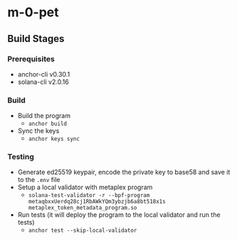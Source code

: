 # m-0-pet

## Build Stages

### Prerequisites
- anchor-cli v0.30.1
- solana-cli v2.0.16

### Build
- Build the program
  - `anchor build`
- Sync the keys
  - `anchor keys sync`

### Testing
- Generate ed25519 keypair, encode the private key to base58 and save it to the `.env` file
- Setup a local validator with metaplex program
  - `solana-test-validator -r --bpf-program metaqbxxUerdq28cj1RbAWkYQm3ybzjb6a8bt518x1s metaplex_token_metadata_program.so`
- Run tests (it will deploy the program to the local validator and run the tests)
  - `anchor test --skip-local-validator`